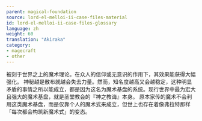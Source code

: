 ```yaml
---
parent: magical-foundation
source: lord-el-melloi-ii-case-files-material
id: lord-el-melloi-ii-case-files-glossary
language: zh
weight: 60
translation: "Akiraka"
category:
- magecraft
- other
---
```


被刻于世界之上的魔术理论。在众人的信仰或无意识的作用下，其效果能获得大幅强化。
神秘越是散布就越会失去力量。然而，知名度越高又会越稳定，这种明显矛盾的事情之所以能成立，都是因为这名为魔术基盘的系统。现行世界中最为宏大且强大的魔术基盘，就是圣堂教会的『神之教诲』本身。
原本家传的魔术不会利用这类魔术基盘，而是仅靠个人的魔术式来成立，但世上也存在着像弗拉特那样「每次都会构筑新魔术式」的变态。
